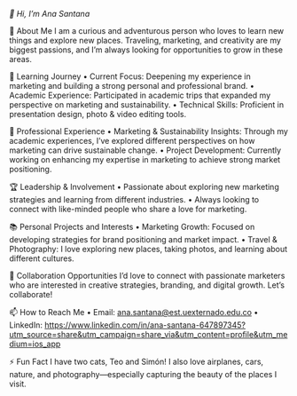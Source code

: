 *👋 Hi, I’m Ana Santana*

👀 About Me
I am a curious and adventurous person who loves to learn new things and explore new places. Traveling, marketing, and creativity are my biggest passions, and I’m always looking for opportunities to grow in these areas.

🌱 Learning Journey
	•	Current Focus: Deepening my experience in marketing and building a strong personal and professional brand.
	•	Academic Experience: Participated in academic trips that expanded my perspective on marketing and sustainability.
	•	Technical Skills: Proficient in presentation design, photo & video editing tools.

💼 Professional Experience
	•	Marketing & Sustainability Insights: Through my academic experiences, I’ve explored different perspectives on how marketing can drive sustainable change.
	•	Project Development: Currently working on enhancing my expertise in marketing to achieve strong market positioning.

🏆 Leadership & Involvement
	•	Passionate about exploring new marketing strategies and learning from different industries.
	•	Always looking to connect with like-minded people who share a love for marketing.

📚 Personal Projects and Interests
	•	Marketing Growth: Focused on developing strategies for brand positioning and market impact.
	•	Travel & Photography: I love exploring new places, taking photos, and learning about different cultures.

💞️ Collaboration Opportunities
I’d love to connect with passionate marketers who are interested in creative strategies, branding, and digital growth. Let’s collaborate!

📫 How to Reach Me
	•	Email: ana.santana@est.uexternado.edu.co
	•	LinkedIn: https://www.linkedin.com/in/ana-santana-647897345?utm_source=share&utm_campaign=share_via&utm_content=profile&utm_medium=ios_app

⚡ Fun Fact
I have two cats, Teo and Simón! I also love airplanes, cars, nature, and photography—especially capturing the beauty of the places I visit.








<!---
Anasantana05/Anasantana05 is a ✨ special ✨ repository because its `README.md` (this file) appears on your GitHub profile.
You can click the Preview link to take a look at your changes.
--->
